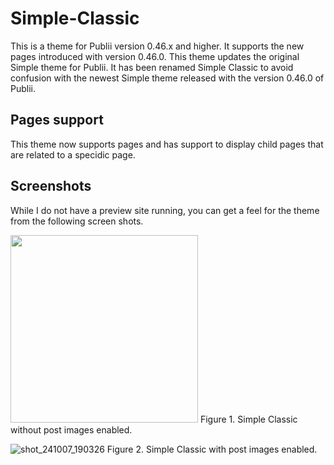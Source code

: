 # Simple-Classic

This is a theme for Publii version 0.46.x and higher.  It supports the new pages introduced with version 0.46.0.  This theme updates the original Simple theme for Publii.  It has been renamed Simple Classic to avoid confusion with the newest Simple theme released with the version 0.46.0 of Publii.

## Pages support
This theme now supports pages and has support to display child pages that are related to a specidic page.

## Screenshots
While I do not have a preview site running, you can get a feel for the theme from the following screen shots.

<img src="https://github.com/user-attachments/assets/253cfcd3-3e10-4977-a1d4-e4704b37ac93" width="300">
Figure 1.  Simple Classic without post images enabled.

![shot_241007_190326](https://github.com/user-attachments/assets/878bfb7c-24b1-4a76-ae9d-0332846adff0)
Figure 2. Simple Classic with post images enabled.
